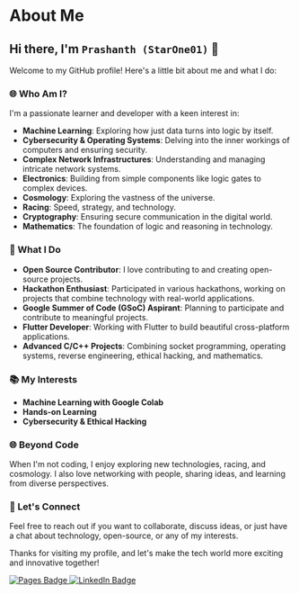 # About Me

## Hi there, I'm **`Prashanth (StarOne01)`** 👋

Welcome to my GitHub profile! Here's a little bit about me and what I do:

### 🌐 Who Am I?
I'm a passionate learner and developer with a keen interest in:
- **Machine Learning**: Exploring how just data turns into logic by itself.
- **Cybersecurity & Operating Systems**: Delving into the inner workings of computers and ensuring security.
- **Complex Network Infrastructures**: Understanding and managing intricate network systems.
- **Electronics**: Building from simple components like logic gates to complex devices.
- **Cosmology**: Exploring the vastness of the universe.
- **Racing**: Speed, strategy, and technology.
- **Cryptography**: Ensuring secure communication in the digital world.
- **Mathematics**: The foundation of logic and reasoning in technology.

### 🔧 What I Do
- **Open Source Contributor**: I love contributing to and creating open-source projects.
- **Hackathon Enthusiast**: Participated in various hackathons, working on projects that combine technology with real-world applications.
- **Google Summer of Code (GSoC) Aspirant**: Planning to participate and contribute to meaningful projects.
- **Flutter Developer**: Working with Flutter to build beautiful cross-platform applications.
- **Advanced C/C++ Projects**: Combining socket programming, operating systems, reverse engineering, ethical hacking, and mathematics.

### 📚 My Interests
- **Machine Learning with Google Colab**
- **Hands-on Learning**
- **Cybersecurity & Ethical Hacking**

### 🌐 Beyond Code
When I'm not coding, I enjoy exploring new technologies, racing, and cosmology. I also love networking with people, sharing ideas, and learning from diverse perspectives.

### 🧠 Let's Connect
Feel free to reach out if you want to collaborate, discuss ideas, or just have a chat about technology, open-source, or any of my interests.

Thanks for visiting my profile, and let's make the tech world more exciting and innovative together!



<a href= "https://StarOne01.github.io">
    <img src="https://img.shields.io/badge/GitHub%20Pages-222222?style=for-the-badge&logo=github%20Pages&logoColor=black" alt="Pages Badge"/>
</a>
<a href= "https://www.linkedin.com/in/starone">
    <img src="https://img.shields.io/badge/LinkedIn-blue?style=for-the-badge&logo=linkedin&logoColor=black" alt="LinkedIn Badge"/>
</a>

